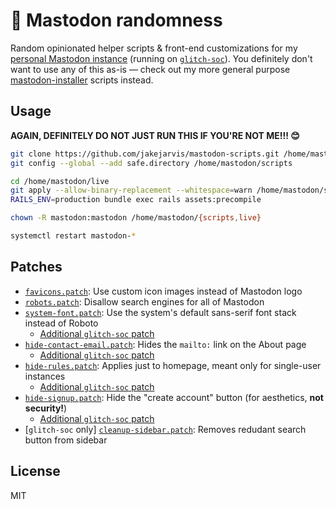 # 🦣 Mastodon randomness

Random opinionated helper scripts & front-end customizations for my [personal Mastodon instance](https://fediverse.jarv.is/about) (running on [`glitch-soc`](https://github.com/glitch-soc/mastodon)). You definitely don't want to use any of this as-is — check out my more general purpose [mastodon-installer](https://github.com/jakejarvis/mastodon-installer) scripts instead.

## Usage

**AGAIN, DEFINITELY DO NOT JUST RUN THIS IF YOU'RE NOT ME!!! 😊**

```sh
git clone https://github.com/jakejarvis/mastodon-scripts.git /home/mastodon/scripts
git config --global --add safe.directory /home/mastodon/scripts

cd /home/mastodon/live
git apply --allow-binary-replacement --whitespace=warn /home/mastodon/scripts/patches/*.patch /home/mastodon/scripts/glitch/*.patch || true
RAILS_ENV=production bundle exec rails assets:precompile

chown -R mastodon:mastodon /home/mastodon/{scripts,live}

systemctl restart mastodon-*
```

## Patches

- [`favicons.patch`](patches/favicons.patch): Use custom icon images instead of Mastodon logo
- [`robots.patch`](patches/robots.patch): Disallow search engines for all of Mastodon
- [`system-font.patch`](patches/system-font.patch): Use the system's default sans-serif font stack instead of Roboto
  - [Additional `glitch-soc` patch](patches/glitch/system-font.patch)
- [`hide-contact-email.patch`](patches/hide-contact-email.patch): Hides the `mailto:` link on the About page
  - [Additional `glitch-soc` patch](patches/glitch/hide-contact-email.patch)
- [`hide-rules.patch`](patches/hide-rules.patch): Applies just to homepage, meant only for single-user instances
  - [Additional `glitch-soc` patch](patches/glitch/hide-rules.patch)
- [`hide-signup.patch`](patches/hide-signup.patch): Hide the "create account" button (for aesthetics, **not security!**)
  - [Additional `glitch-soc` patch](patches/glitch/hide-signup.patch)
- [`glitch-soc` only] [`cleanup-sidebar.patch`](patches/glitch/cleanup-sidebar.patch): Removes redudant search button from sidebar

## License

MIT

